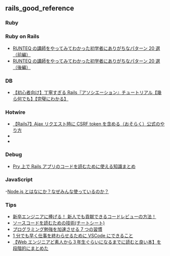 ## rails_good_reference

### Ruby

### Ruby on Rails

- [RUNTEQ の講師をやってみてわかった初学者にありがちなパターン 20 選（前編）](https://qiita.com/DaichiSaito/items/52448ebfcb0db768dcf3)
- [RUNTEQ の講師をやってみてわかった初学者にありがちなパターン 20 選（後編）](https://qiita.com/DaichiSaito/items/cd66115569b0a75f1bfa)

### DB

- [【初心者向け】丁寧すぎる Rails『アソシエーション』チュートリアル【幾ら何でも】【完璧にわかる】](https://qiita.com/kazukimatsumoto/items/14bdff681ec5ddac26d1)

### Hotwire

- [【Rails7】Ajax リクエスト時に CSRF token を含める（おそらく）公式のやり方](https://qiita.com/gnattali/items/c1012d4b8f6ab7f9a2a0)
- []()
- []()

### Debug

- [Pry 上で Rails アプリのコードを読むために使える知識まとめ](https://qiita.com/gaaamii/items/e042f40eff838d1d2473)

### JavaScript

-[Node.js とはなにか？なぜみんな使っているのか？](https://qiita.com/non_cal/items/a8fee0b7ad96e67713eb)

### Tips

- [新卒エンジニアに捧げる！ 新人でも貢献できるコードレビューの方法！](https://qiita.com/miketa_webprgr/items/02cd5bf43d6f611cf9d8)
- [ソースコードを読むための技術(チートシート)](https://qiita.com/zizynonno/items/3a14fe6cbf52451a366c)
- [プログラミング勉強を加速させる 7 つの習慣](https://qiita.com/YudaiTsukamoto/items/42a8df22ca4c6b327dfd)
- [1 分でも早く仕事を終わらせるために VSCode にできること](https://qiita.com/EaE/items/4ca1b35396eba682a86f)
- [【Web エンジニアど素人から３年生ぐらいになるまでに読むと良い本】を段階的にまとめた](https://qiita.com/JunyaShibato/items/3aa5f7f3fc991de17f3f)
